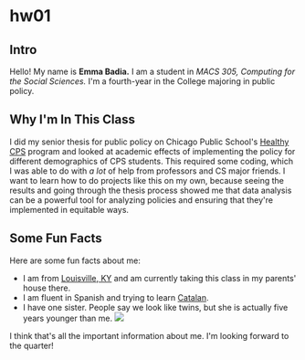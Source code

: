 # hw01

## Intro 
Hello! My name is **Emma Badia.** I am a student in *MACS 305, Computing for the Social Sciences.* I'm a fourth-year in the College majoring in public policy. 

## Why I'm In This Class 
I did my senior thesis for public policy on Chicago Public School's [Healthy CPS](https://cps.edu/Programs/HealthyCPS/Pages/HealthyCPS.aspx) program and looked at academic effects of implementing the policy for different demographics of CPS students. This required some coding, which I was able to do with *a lot* of help from professors and CS major friends. I want to learn how to do projects like this on my own, because seeing the results and going through the thesis process showed me that data analysis can be a powerful tool for analyzing policies and ensuring that they're implemented in equitable ways. 

## Some Fun Facts
Here are some fun facts about me:
* I am from [Louisville, KY](https://en.wikipedia.org/wiki/Louisville,_Kentucky) and am currently taking this class in my parents' house there. 
* I am fluent in Spanish and trying to learn [Catalan](https://en.wikipedia.org/wiki/Catalan_language). 
* I have one sister. People say we look like twins, but she is actually five years younger than me. ![](Users/emmabadia/Desktop/MEandGABI.png)

I think that's all the important information about me. I'm looking forward to the quarter! 